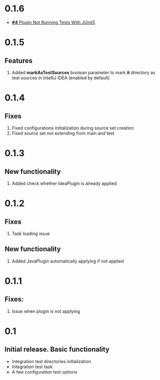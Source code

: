 # 0.1.6

* [**#4** Plugin Not Running Tests With JUnit5](https://github.com/Scalified/gradle-it-plugin/issues/4)

# 0.1.5

## Features

1. Added **markAsTestSources** boolean parameter to mark **it** directory as test sources in IntelliJ IDEA (enabled by default)

# 0.1.4

## Fixes

1. Fixed configurations initialization during source set creation
2. Fixed source set not extending from main and test

# 0.1.3

## New functionality

1. Added check whether IdeaPlugin is already applied

# 0.1.2

## Fixes

1. Task loading issue

## New functionality

1. Added JavaPlugin automatically applying if not applied

# 0.1.1

## Fixes:

1. Issue when plugin is not applying

# 0.1

## Initial release. Basic functionality

  * Integration test directories initialization
  * Integration test task
  * A few configuration test options
